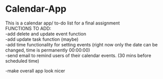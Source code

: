 # Calendar-App
 This is a calendar app/ to-do list for a final assignment  
FUNCTIONS TO ADD:   
 -add delete and update event function   
 -add update task function (maybe)    
 -add time functionality for setting events (right now only the date can be changed, time is permanently 00:00:00)    
 -send email to remind users of their calendar events. (30 mins before scheduled time)    
    
 -make overall app look nicer   
